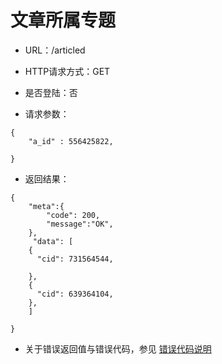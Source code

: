 # 文章所属专题

- URL：/articled

- HTTP请求方式：GET

- 是否登陆：否

- 请求参数：

```
{
    "a_id" : 556425822,
     
}
```
- 返回结果：

```
{
    "meta":{
        "code": 200,
        "message":"OK",
    },
     "data": [
    {
      "cid": 731564544,
      
    },
    {
      "cid": 639364104,
    },
    ]   

}

```

- 关于错误返回值与错误代码，参见 [错误代码说明](../README.md)